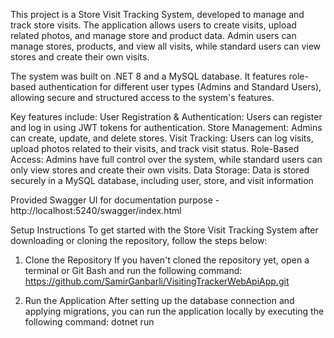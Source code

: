 This project is a Store Visit Tracking System, developed to manage and track store visits.
The application allows users to create visits, upload related photos, and manage store and product data.
Admin users can manage stores, products, and view all visits, while standard users can view stores and create their own visits.

The system was built on .NET 8 and a MySQL database.
It features role-based authentication for different user types (Admins and Standard Users), allowing secure and structured access to the system's features.

Key features include:
User Registration & Authentication: Users can register and log in using JWT tokens for authentication.
Store Management: Admins can create, update, and delete stores.
Visit Tracking: Users can log visits, upload photos related to their visits, and track visit status.
Role-Based Access: Admins have full control over the system, while standard users can only view stores and create their own visits.
Data Storage: Data is stored securely in a MySQL database, including user, store, and visit information

Provided Swagger UI for documentation purpose - http://localhost:5240/swagger/index.html

Setup Instructions
To get started with the Store Visit Tracking System after downloading or cloning the repository, follow the steps below:

1. Clone the Repository
If you haven't cloned the repository yet, open a terminal or Git Bash and run the following command:
https://github.com/SamirGanbarli/VisitingTrackerWebApiApp.git

2. Run the Application
After setting up the database connection and applying migrations, you can run the application locally by executing the following command:
dotnet run
